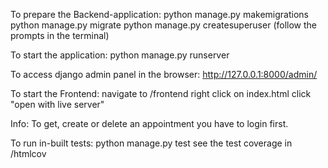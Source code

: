 To prepare the Backend-application:
python manage.py makemigrations
python manage.py migrate
python manage.py createsuperuser
(follow the prompts in the terminal)

To start the application:
python manage.py runserver

To access django admin panel in the browser:
http://127.0.0.1:8000/admin/

To start the Frontend:
navigate to /frontend
right click on index.html
click "open with live server"

Info:
To get, create or delete an appointment you have to login first.

To run in-built tests:
python manage.py test
see the test coverage in /htmlcov